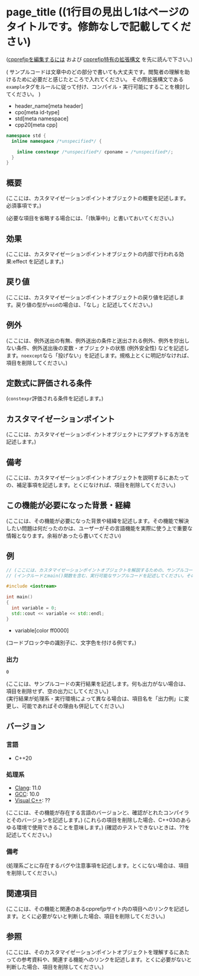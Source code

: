 # page_title ((1行目の見出し1はページのタイトルです。修飾なしで記載してください)

([cpprefjpを編集するには](/start_editing.md) および [cpprefjp特有の拡張構文](specialized.md) を先に読んで下さい。)

(
  サンプルコードは文章中のどの部分で書いても大丈夫です。閲覧者の理解を助けるために必要だと感じたところで入れてください。
  その際拡張構文である`example`タグをルールに従って付け、コンパイル・実行可能にすることを検討してください。
)

* header_name[meta header]
* cpo[meta id-type]
* std[meta namespace]
* cpp20[meta cpp]

<!-- `[meta header]`は、所属ヘッダを表すメタ情報 -->
<!-- `[meta id-type]`は、識別子の種別を表すメタ情報。class, class template, function, function template, enum, variable, type-alias, concept, macro, namespace。全てがのオーバーロードが関数テンプレートならfunction templateを使用し、そうでなければfunctionを使用する -->
<!-- `[meta namespace]`は、所属する名前空間を表すメタ情報。マクロを考慮して省略可。名前空間の区切りは`::` -->
<!-- `[meta cpp]`は、機能が追加・非推奨・削除されたバージョンを表すメタ情報。改行して複数指定ができる。 -->
<!--    `cpp20[meta cpp]` : C++20で追加された機能 -->
<!--    `cpp23[meta cpp]` : C++23で追加された機能 -->
<!--    `cpp26[meta cpp]` : C++26で追加された機能 -->
<!--    `cpp23deprecated[meta cpp]` : C++23で非推奨になった機能 -->
<!--    `cpp23removed[meta cpp]` : C++23で削除された機能 -->
<!--    `cpp26deprecated[meta cpp]` : C++26で非推奨になった機能 -->
<!--    `cpp26removed[meta cpp]` : C++26で削除された機能 -->
<!--    `future[meta cpp]` : 将来のC++で検討されている機能 -->
<!--    `archive[meta cpp]` : 廃案になったが記録として残す価値のあるC++機能 -->

```cpp
namespace std {
  inline namespace /*unspecified*/ {

    inline constexpr /*unspecified*/ cponame = /*unspecified*/;
  }
}
```

## 概要
(ここには、カスタマイゼーションポイントオブジェクトの概要を記述します。必須事項です。)

(必要な項目を省略する場合には、「(執筆中)」と書いておいてください。)


## 効果
(ここには、カスタマイゼーションポイントオブジェクトの内部で行われる効果:effect を記述します。)


## 戻り値
(ここには、カスタマイゼーションポイントオブジェクトの戻り値を記述します。戻り値の型が`void`の場合は、「なし」と記述してください。)


## 例外
(ここには、例外送出の有無、例外送出の条件と送出される例外、例外を抄出しない条件、例外送出後の変数・オブジェクトの状態 (例外安全性) などを記述します。`noexcept`なら「投げない」を記述します。規格上とくに明記がなければ、項目を削除してください。)


## 定数式に評価される条件
(`constexpr`評価される条件を記述します。)


## カスタマイゼーションポイント
(ここには、カスタマイゼーションポイントオブジェクトにアダプトする方法を記述します。)


## 備考
(ここには、カスタマイゼーションポイントオブジェクトを説明するにあたっての、補足事項を記述します。とくになければ、項目を削除してください。)


## この機能が必要になった背景・経緯
(ここには、その機能が必要になった背景や経緯を記述します。その機能で解決したい問題は何だったのかは、ユーザーがその言語機能を実際に使う上で重要な情報となります。余裕があったら書いてください)


## 例
```cpp example
// (ここには、カスタマイゼーションポイントオブジェクトを解説するための、サンプルコードを記述します。)
// (インクルードとmain()関数を含む、実行可能なサンプルコードを記述してください。そのようなコードブロックにはexampleタグを付けます。)

#include <iostream>

int main()
{
  int variable = 0;
  std::cout << variable << std::endl;
}
```
* variable[color ff0000]

(コードブロック中の識別子に、文字色を付ける例です。)

### 出力
```
0
```

(ここには、サンプルコードの実行結果を記述します。何も出力がない場合は、項目を削除せず、空の出力にしてください。)  
(実行結果が処理系・実行環境によって異なる場合は、項目名を「出力例」に変更し、可能であればその理由も併記してください。)


## バージョン
### 言語
- C++20

### 処理系
- [Clang](/implementation.md#clang): 11.0
- [GCC](/implementation.md#gcc): 10.0
- [Visual C++](/implementation.md#visual_cpp): ??

(ここには、その機能が存在する言語のバージョンと、確認がとれたコンパイラとそのバージョンを記述します。)
(これらの項目を削除した場合、C++03のあらゆる環境で使用できることを意味します。)
(確認のテストできないときは、??を記述してください。)

### 備考
(処理系ごとに存在するバグや注意事項を記述します。とくにない場合は、項目を削除してください。)


## 関連項目
(ここには、その機能と関連のあるcpprefjpサイト内の項目へのリンクを記述します。とくに必要がないと判断した場合、項目を削除してください。)


## 参照
(ここには、そのカスタマイゼーションポイントオブジェクトを理解するにあたっての参考資料や、関連する機能へのリンクを記述します。とくに必要がないと判断した場合、項目を削除してください。)
